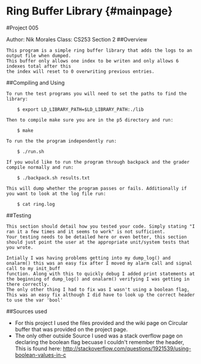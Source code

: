 
Ring Buffer Library {#mainpage}
===================

#Project 005

Author: Nik Morales
Class: CS253 Section 2
##Overview

    This program is a simple ring buffer library that adds the logs to an output file when dumped.
    This buffer only allows one index to be writen and only allows 6 indexes total after this
    the index will reset to 0 overwriting previous entries. 

##Compiling and Using

    To run the test programs you will need to set the paths to find the library:

        $ export LD_LIBRARY_PATH=$LD_LIBRARY_PATH:./lib

    Then to compile make sure you are in the p5 directory and run:

        $ make

    To run the the program independently run:

        $ ./run.sh

    If you would like to run the program through backpack and the grader compile normally and run:

        $ ./backpack.sh results.txt

    This will dump whether the program passes or fails. Additionally if you want to look at the log file run:

        $ cat ring.log

##Testing

    This section should detail how you tested your code. Simply stating "I ran it a few times and it seems to work" is not sufficient. 
    Your testing needs to be detailed here or even better, this section should just point the user at the appropriate unit/system tests that you wrote.

    Intially I was having problems getting into my dump_log() and onalarm() this was an easy fix after I moved my alarm call and signal call to my init_buff
    function. Along with this to quickly debug I added print statements at the beginning of dump_log() and onalarm() verifying I was getting in there correctly.
    The only other thing I had to fix was I wasn't using a boolean flag, This was an easy fix although I did have to look up the correct header to use the var 'bool'

##Sources used

   - For this project I used the files provided and the wiki page on Circular buffer that was provided on the project page.
   - The only other outside Source I used was a stack overflow page on declaring the boolean flag becuase I couldn't remember
     the header, This is found here: http://stackoverflow.com/questions/1921539/using-boolean-values-in-c

